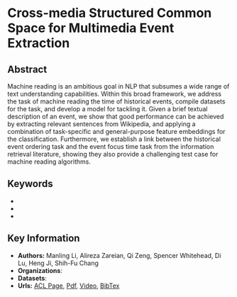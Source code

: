 # Cross-media Structured Common Space for Multimedia Event Extraction
## Abstract
Machine reading is an ambitious goal in NLP that subsumes a wide range of text understanding capabilities. Within this broad framework, we address the task of machine reading the time of historical events, compile datasets for the task, and develop a model for tackling it. Given a brief textual description of an event, we show that good performance can be achieved by extracting relevant sentences from Wikipedia, and applying a combination of task-specific and general-purpose feature embeddings for the classification. Furthermore, we establish a link between the historical event ordering task and the event focus time task from the information retrieval literature, showing they also provide a challenging test case for machine reading algorithms.
## Keywords
- 
-
- 
## Key Information
- **Authors:** Manling Li, Alireza Zareian, Qi Zeng, Spencer Whitehead, Di Lu, Heng Ji, Shih-Fu Chang
- **Organizations**: 
- **Datasets**: 
- **Urls:** [ACL Page](https://www.aclweb.org/anthology/2020.acl-main.230/), [Pdf](https://github.com/Clearailhc/KG-NLP-Papers/blob/main/ACL/2020/EE/pdf/2020.acl-main.230.pdf), [Video](http://slideslive.com/38928686>), [BibTex](https://www.aclweb.org/anthology/2020.acl-main.230.bib)


